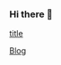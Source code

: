 ### Hi there 👋

<!--
**sduo/sduo** is a ✨ _special_ ✨ repository because its `README.md` (this file) appears on your GitHub profile.

Here are some ideas to get you started:

- 🔭 I’m currently working on ...
- 🌱 I’m currently learning ...
- 👯 I’m looking to collaborate on ...
- 🤔 I’m looking for help with ...
- 💬 Ask me about ...
- 📫 How to reach me: ...
- 😄 Pronouns: ...
- ⚡ Fun fact: ...
-->

[title](https://img.shields.io/badge/%E8%81%8C%E4%BD%8D-%E7%A0%94%E5%8F%91%E6%9E%B6%E6%9E%84%20%C2%B7%2010%20%E5%B9%B4-ff69b4?style=for-the-badge&labelColor=fedcba)

[Blog](https://www.yuque.com/sduo/blog/)
